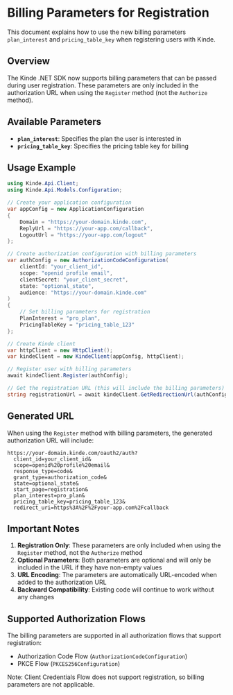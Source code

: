 # Billing Parameters for Registration

This document explains how to use the new billing parameters `plan_interest` and `pricing_table_key` when registering users with Kinde.

## Overview

The Kinde .NET SDK now supports billing parameters that can be passed during user registration. These parameters are only included in the authorization URL when using the `Register` method (not the `Authorize` method).

## Available Parameters

- **`plan_interest`**: Specifies the plan the user is interested in
- **`pricing_table_key`**: Specifies the pricing table key for billing

## Usage Example

```csharp
using Kinde.Api.Client;
using Kinde.Api.Models.Configuration;

// Create your application configuration
var appConfig = new ApplicationConfiguration
{
    Domain = "https://your-domain.kinde.com",
    ReplyUrl = "https://your-app.com/callback",
    LogoutUrl = "https://your-app.com/logout"
};

// Create authorization configuration with billing parameters
var authConfig = new AuthorizationCodeConfiguration(
    clientId: "your_client_id",
    scope: "openid profile email",
    clientSecret: "your_client_secret",
    state: "optional_state",
    audience: "https://your-domain.kinde.com"
)
{
    // Set billing parameters for registration
    PlanInterest = "pro_plan",
    PricingTableKey = "pricing_table_123"
};

// Create Kinde client
var httpClient = new HttpClient();
var kindeClient = new KindeClient(appConfig, httpClient);

// Register user with billing parameters
await kindeClient.Register(authConfig);

// Get the registration URL (this will include the billing parameters)
string registrationUrl = await kindeClient.GetRedirectionUrl(authConfig.State);
```

## Generated URL

When using the `Register` method with billing parameters, the generated authorization URL will include:

```
https://your-domain.kinde.com/oauth2/auth?
  client_id=your_client_id&
  scope=openid%20profile%20email&
  response_type=code&
  grant_type=authorization_code&
  state=optional_state&
  start_page=registration&
  plan_interest=pro_plan&
  pricing_table_key=pricing_table_123&
  redirect_uri=https%3A%2F%2Fyour-app.com%2Fcallback
```

## Important Notes

1. **Registration Only**: These parameters are only included when using the `Register` method, not the `Authorize` method
2. **Optional Parameters**: Both parameters are optional and will only be included in the URL if they have non-empty values
3. **URL Encoding**: The parameters are automatically URL-encoded when added to the authorization URL
4. **Backward Compatibility**: Existing code will continue to work without any changes

## Supported Authorization Flows

The billing parameters are supported in all authorization flows that support registration:

- Authorization Code Flow (`AuthorizationCodeConfiguration`)
- PKCE Flow (`PKCES256Configuration`)

Note: Client Credentials Flow does not support registration, so billing parameters are not applicable. 